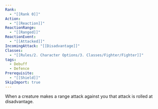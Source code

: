 ```yaml
---
Rank:
  - "[[Rank 0]]"
Action:
  - "[[Reaction]]"
ReactionRange:
  - "[[Ranged]]"
ReactionEvent:
  - "[[Attacked]]"
IncomingAttack: "[[Disadvantage]]"
Classes:
  - "[[Rules/2. Character Options/3. Classes/Fighter/Fighter]]"
tags:
  - Debuff
  - Defence
Prerequisite:
  - "[[Shield]]"
SkipImport: true
---
```

When a creature makes a range attack against you that attack is rolled at disadvantage.